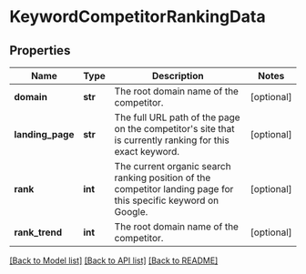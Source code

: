 # KeywordCompetitorRankingData

## Properties
Name | Type | Description | Notes
------------ | ------------- | ------------- | -------------
**domain** | **str** | The root domain name of the competitor. | [optional] 
**landing_page** | **str** | The full URL path of the page on the competitor&#x27;s site that is currently ranking for this exact keyword. | [optional] 
**rank** | **int** | The current organic search ranking position of the competitor landing page for this specific keyword on Google. | [optional] 
**rank_trend** | **int** | The root domain name of the competitor. | [optional] 

[[Back to Model list]](../README.md#documentation-for-models) [[Back to API list]](../README.md#documentation-for-api-endpoints) [[Back to README]](../README.md)

